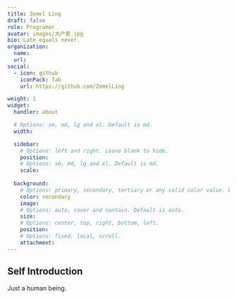 ```yaml
---
title: Zemel Ling
draft: false
role: Programer
avatar: images/大户爱.jpg
bio: Late equals never.
organization:
  name: 
  url: 
social:
  - icon: github
    iconPack: fab
    url: https://github.com/ZemelLing

weight: 1
widget:
  handler: about

  # Options: sm, md, lg and xl. Default is md.
  width:

  sidebar:
    # Options: left and right. Leave blank to hide.
    position:
    # Options: sm, md, lg and xl. Default is md.
    scale:
  
  background:
    # Options: primary, secondary, tertiary or any valid color value. Default is primary.
    color: secondary
    image:
    # Options: auto, cover and contain. Default is auto.
    size:
    # Options: center, top, right, bottom, left.
    position:
    # Options: fixed, local, scroll.
    attachment: 
---
```


## Self Introduction

Just a human being.